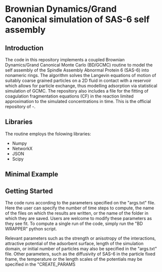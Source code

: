 # Brownian Dynamics/Grand Canonical simulation of SAS-6 self assembly

## Introduction

The code in this repository implements a coupled Brownian Dynamics/Grand Canonical Monte Carlo (BD/GCMC) routine to model the self assembly of the Spindle Assembly Abnormal Protein 6 (SAS-6) into nonameric rings. The algorithm solves the Langevin equations of motion of suitably coarse grained particles on a 2D fluid in contact with a reservoir which allows for particle exchange, thus modelling adsorption via statistical simulation of GCMC. The repository also includes a file for the fitting of coagulation fragmentation equations (CF) in the reaction limited approximation to the simulated concentrations in time. This is the official repository of -.

## Libraries

The routine employs the folowing libraries:

- Numpy
- NetworkX
- JSON
- Scipy

## Minimal Example

## Getting Started

The code runs according to the parameters specified on the "args.txt" file. Here the user can specify the number of time steps to compute, the name of the files on which the results are written, or the name of the folder in which they are saved. Users are welcome to modify these parameters as they see fit. To compute a single run of the code, simply run the "BD WRAPPER" python script. 

Relevant parameters such as the strength or anisotropy of the interactions, attractive potential of the adsorbent surface, length of the simulation domain, or initial number of particles may also be specified in the "args.txt" file. Other parameters, such as the diffusivity of SAS-6 in the particle fixed frame, the temperature or the length scales of the potentials may be specified in the "CREATE_PARAMS

